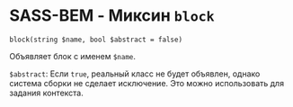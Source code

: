 # SASS-BEM - Миксин `block`

`block(string $name, bool $abstract = false)`

Объявляет блок с именем `$name`.

`$abstract`: Если `true`, реальный класс не будет объявлен, однако система сборки не сделает исключение. Это можно использовать для задания контекста.